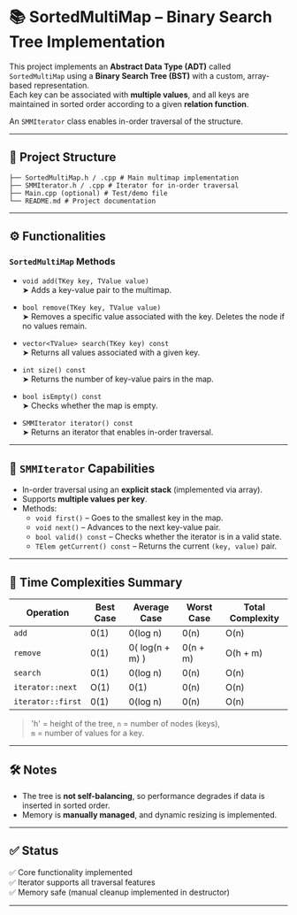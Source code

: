 # 📚 SortedMultiMap – Binary Search Tree Implementation

This project implements an **Abstract Data Type (ADT)** called `SortedMultiMap` using a **Binary Search Tree (BST)** with a custom, array-based representation.  
Each key can be associated with **multiple values**, and all keys are maintained in sorted order according to a given **relation function**.

An `SMMIterator` class enables in-order traversal of the structure.

---

## 📁 Project Structure
```
├── SortedMultiMap.h / .cpp # Main multimap implementation
├── SMMIterator.h / .cpp # Iterator for in-order traversal
├── Main.cpp (optional) # Test/demo file
└── README.md # Project documentation
```

---

## ⚙️ Functionalities

### `SortedMultiMap` Methods

- `void add(TKey key, TValue value)`  
  ➤ Adds a key-value pair to the multimap.

- `bool remove(TKey key, TValue value)`  
  ➤ Removes a specific value associated with the key. Deletes the node if no values remain.

- `vector<TValue> search(TKey key) const`  
  ➤ Returns all values associated with a given key.

- `int size() const`  
  ➤ Returns the number of key-value pairs in the map.

- `bool isEmpty() const`  
  ➤ Checks whether the map is empty.

- `SMMIterator iterator() const`  
  ➤ Returns an iterator that enables in-order traversal.

---

## 🔁 `SMMIterator` Capabilities

- In-order traversal using an **explicit stack** (implemented via array).
- Supports **multiple values per key**.
- Methods:
    - `void first()` – Goes to the smallest key in the map.
    - `void next()` – Advances to the next key-value pair.
    - `bool valid() const` – Checks whether the iterator is in a valid state.
    - `TElem getCurrent() const` – Returns the current `(key, value)` pair.

---

## 🧠 Time Complexities Summary

| Operation            | Best Case | Average Case    | Worst Case | Total Complexity |
|----------------------|-----------|-----------------|------------|------------------|
| `add`                | 0(1)      | 0(log n)        | 0(n)       | O(n)             |
| `remove`             | 0(1)      | 0( log(n + m) ) | 0(n + m)   | O(h + m)         |
| `search`             | 0(1)      | 0(log n)        | 0(n)       | O(n)             |
| `iterator::next`     | O(1)      | 0(1)            | 0(n)       | O(n)             |
| `iterator::first`    | 0(1)      | 0(log n)        | 0(n)       | O(n)             |

> 'h' = height of the tree,
> `n` = number of nodes (keys),  
> `m` = number of values for a key.

---

## 🛠️ Notes

- The tree is **not self-balancing**, so performance degrades if data is inserted in sorted order.
- Memory is **manually managed**, and dynamic resizing is implemented.

---

## ✅ Status

✅ Core functionality implemented  
✅ Iterator supports all traversal features  
✅ Memory safe (manual cleanup implemented in destructor)

---